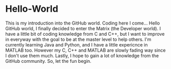 # Hello-World
This is my introduction into the GitHub world. Coding here I come...
Hello GitHub world, I finally decided to enter the Matrix (the Developer world). I have a little bit of coding knowledge from C and C++, but I want to improve in everyway with the goal to be at the master level to help others. I'm currently learning Java and Python, and I have a little expericnce in MATLAB too. However my C, C++ and MATLAB are slowly fading way since I don't use them much. Lastly, I hope to gain a lot of knowledge from the GitHub community. So, let the fun begin.   
